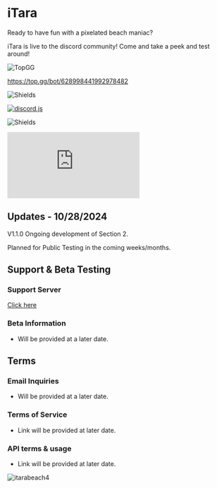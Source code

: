 # iTara
Ready to have fun with a pixelated beach maniac?

iTara is live to the discord community! Come and take a peek and test around!

![TopGG](https://top.gg/api/widget/628998441992978482.svg)

https://top.gg/bot/628998441992978482

![Shields](https://img.shields.io/badge/itara-pixel_mania-pink)

[![discord.js](https://img.shields.io/badge/Discord%20API%20%3C3-7289da)](https://discord.com/api)

![Shields](https://img.shields.io/badge/made_with-javascript-yellow?logo=javascript)

[![discord.js](https://img.shields.io/npm/v/discord.js)](https://www.npmjs.com/package/discord.js)
## Updates - 10/28/2024
V1.1.0
Ongoing development of Section 2.

Planned for Public Testing in the coming weeks/months.

## Support & Beta Testing
### Support Server
[Click here](https://discord.gg/5MsZY6uSu8)
###  Beta Information
- Will be provided at a later date.
## Terms
### Email Inquiries
- Will be provided at a later date.
### Terms of Service
- Link will be provided at later date.
### API terms & usage
- Link will be provided at later date.

![itarabeach4](https://github.com/user-attachments/assets/307ff7f3-c390-435b-bfb1-10bd61c8eea6)

